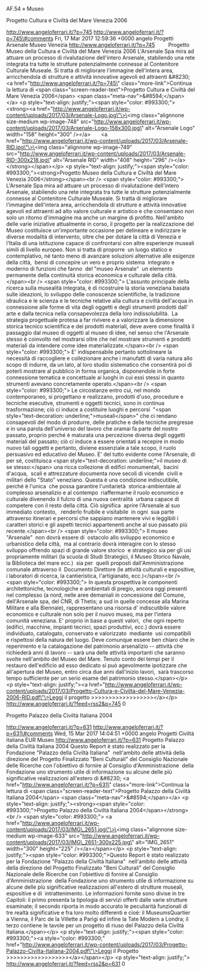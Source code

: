 AF.54 » Museo

Progetto Cultura e Civiltà del Mare Venezia 2006

http://www.angeloferrari.it/?p=745 http://www.angeloferrari.it/?p=745\#comments Fri, 17 Mar 2017 12:59:36 +0000 angelo Progetti Arsenale Museo Venezia http://www.angeloferrari.it/?p=745         Progetto Museo della Cultura e Civiltà del Mare Venezia 2006 L'Arsenale Spa mira ad attuare un processo di rivalutazione dell'intero Arsenale, stabilendo una rete integrata tra tutte le strutture potenzialmente connesse al Contenitore Culturale Museale. Si tratta di migliorare l'immagine dell'intera area, arricchendola di strutture e attività innovative agevoli ed attraenti &\#8230; \<a href=\"http://www.angeloferrari.it/?p=745\" class=\"more-link\"\>Continua la lettura di \<span class=\"screen-reader-text\"\>Progetto Cultura e Civiltà del Mare Venezia 2006\</span\> \<span class=\"meta-nav\"\>&\#8594;\</span\>\</a\> \<p style=\"text-align: justify;\"\>\<span style=\"color: \#993300;\"\>\<strong\>\<a href=\"http://www.angeloferrari.it/wp-content/uploads/2017/03/Arsenale-Logo.jpg\"\>\<img class=\"alignnone size-medium wp-image-748\" src=\"http://www.angeloferrari.it/wp-content/uploads/2017/03/Arsenale-Logo-158x300.jpg\" alt=\"Arsenale Logo\" width=\"158\" height=\"300\" /\>\</a\>       \<a href=\"http://www.angeloferrari.it/wp-content/uploads/2017/03/Arsenale-RID.jpg\"\>\<img class=\"alignnone wp-image-749\" src=\"http://www.angeloferrari.it/wp-content/uploads/2017/03/Arsenale-RID-300x218.jpg\" alt=\"Arsenale RID\" width=\"408\" height=\"296\" /\>\</a\>\</strong\>\</span\>\</p\> \<p style=\"text-align: justify;\"\>\<span style=\"color: \#993300;\"\>\<strong\>Progetto Museo della Cultura e Civiltà del Mare Venezia 2006\</strong\>\</span\>\<br /\> \<span style=\"color: \#993300;\"\> L'Arsenale Spa mira ad attuare un processo di rivalutazione dell'intero Arsenale, stabilendo una rete integrata tra tutte le strutture potenzialmente connesse al Contenitore Culturale Museale. Si tratta di migliorare l'immagine dell'intera area, arricchendola di strutture e attività innovative agevoli ed attraenti ad alto valore culturale e artistico e che consentano non solo un ritorno d'immagine ma anche un margine di profitto. Nell'ambito delle varie iniziative attualmente in corso, il progetto per la realizzazione del Museo costituisce un'importante occasione per delineare e indirizzare le diverse modalità di intervento, oltre che per dotare la città di Venezia e l'Italia di una istituzione capace di confrontarsi con altre esperienze museali simili di livello europeo. Non si tratta di proporre  un luogo statico e contemplativo, né tanto meno di avanzare soluzioni alternative alle esigenze della città,  bensì di concepire un vero e proprio sistema  integrato e moderno di funzioni che fanno  del "museo Arsenale"  un elemento permanente della continuità storica economica e culturale della città.\</span\>\<br /\> \<span style=\"color: \#993300;\"\> L'assunto principale della ricerca sulla musealità integrata, è di ricostruire la storia veneziana basata sulle ideazioni, lo sviluppo delle conoscenze scientifiche, la tradizione idraulica e le scienza e le tecniche relative alla cultura e civiltà dell'acqua in connessione alle forme di vita degli oggetti e degli strumenti prodotti dall' arte e dalla tecnica nella consapevolezza della loro indissolubilità.  La strategia progettuale protesa a far rivivere e a valorizzare la dimensione storica tecnico scientifica e dei prodotti materiali, deve avere come finalità il passaggio dal museo di oggetti al museo di idee, nel senso che l'Arsenale stesso è coinvolto nel mostrarsi oltre che nel mostrare strumenti e prodotti materiali da intendere come idee materializzate.\</span\>\<br /\> \<span style=\"color: \#993300;\"\> E' indispensabile pertanto sottolineare la necessità di raccogliere e collezionare anche i manufatti di varia natura allo scopo di indurre, da un lato, al loro studio sistematico che consentirà poi di poterli mostrare al pubblico in forma organica, disponendole in forte connessione tematica e concettuale ai luoghi in cui essi stessi in quanto strumenti avevano concretamente operato.\</span\>\<br /\> \<span style=\"color: \#993300;\"\> Le circostanze entro cui, nel mondo contemporaneo, si progettano e realizzano, prodotti d'uso, procedure e tecniche esecutive, strumenti e oggetti tecnici, sono in continua trasformazione; ciò ci induce a costituire luoghi e percorsi  "\<span style=\"text-decoration: underline;\"\>museali\</span\>" che ci rendano consapevoli del modo di produrre, delle pratiche e delle tecniche pregresse e in una parola dell'universo del lavoro che oramai fa parte del nostro passato, proprio perché è maturata una percezione diversa degli oggetti materiali del passato; ciò ci induce a essere orientati a recepire in modo nuovo tali oggetti e pertanto, diviene essenziale a tale scopo, il ruolo persuasivo ed educativo del Museo. E' del tutto evidente come l'Arsenale, di per sé, costituisca \<span style=\"text-decoration: underline;\"\>il museo di  se stesso:\</span\> una ricca collezione di edifici monumentali,  bacini d'acqua,  scali e attrezzature documenta nove secoli di vicende  civili e militari dello "Stato" veneziano. Questa è una condizione indiscutibile, perché è l'unica  che possa garantire l'unitarietà  storica-ambientale al complesso arsenalizio e al contempo  riaffermarne il ruolo economico e culturale divenendo il fulcro di una nuova centralità  urbana capace di competere con il resto della città. Ciò significa  aprire l'Arsenale al suo immediato contesto,   renderlo fruibile e visitabile  in ogni  sua parte attraverso itinerari e percorsi che sappiano mantenere vivi e leggibili i caratteri storici e gli aspetti tecnici appartenenti anche al suo passato più recente.\</span\>\<br /\> \<span style=\"color: \#993300;\"\> Il museo "Arsenale"  non dovrà essere di  ostacolo allo sviluppo economico e urbanistico della città,  ma al contrario dovrà interagire con lo stesso sviluppo offrendo spazi di grande valore storico  e strategico sia per gli usi propriamente militari (la scuola di Studi Strategici, il Museo Storico Navale, la Biblioteca del mare ecc.)  sia per  quelli proposti dall'Amministrazione comunale attraverso il  Documento Direttore (le attività culturali e espositive, i laboratori di ricerca, la cantieristica, l'artigianato, ecc.)\</span\>\<br /\> \<span style=\"color: \#993300;\"\> In questa prospettiva le componenti architettoniche, tecnologiche e ambientali di pregio, ancora oggi presenti nel complesso (a nord, nelle aree demaniali in concessione del Comune, dell'Arsenale spa, del CNR, di Thetis; a sud in quelle concesse alla Marina Militare e alla Biennale), rappresentano una risorsa d' indiscutibile valore economico e culturale non solo per il nuovo museo, ma per l'intera  comunità veneziana. E' proprio in base a questi valori,  che ogni reperto (edifici, macchine, impianti tecnici, spazi produttivi, ecc.) dovrà essere  individuato, catalogato, conservato e valorizzato  mediante  usi compatibili e rispettosi della natura del luogo. Deve comunque essere ben chiaro che in reperimento e la catalogazione del patrimonio arsenalizio -- attività che richiederà anni di lavoro -- sarà una delle attività importanti che saranno svolte nell'ambito del Museo del Mare. Tenuto conto dei tempi per il restauro dell'edificio ad esso dedicato si può agevolmente ipotizzare che all'apertura del Museo, entro circa due anni dall'inizio lavori,  sarà trascorso tempo sufficiente per un serio esame del patrimonio stesso.\</span\>\</p\> \<p style=\"text-align: justify;\"\>\<a href=\"http://www.angeloferrari.it/wp-content/uploads/2017/03/Progetto-Cultura-e-Civilta-del-Mare-Venezia-2006-RID.pdf\"\>Leggi il progetto &gt;&gt;&gt;&gt;&gt;&gt;&gt;&gt;&gt;&gt;&gt;&gt;&gt;&gt;&gt;&gt;&gt;&gt;\</a\>\</p\> http://www.angeloferrari.it/?feed=rss2&p=745 0

Progetto Palazzo della Civiltà Italiana 2004

http://www.angeloferrari.it/?p=631 http://www.angeloferrari.it/?p=631\#comments Wed, 15 Mar 2017 14:04:51 +0000 angelo Progetti Civiltà italiana EUR Museo http://www.angeloferrari.it/?p=631 Progetto Palazzo della Civiltà Italiana 2004 Questo Report è stato realizzato per la Fondazione "Palazzo della Civiltà Italiana"  nell'ambito delle attività della direzione del Progetto Finalizzato "Beni Culturali" del Consiglio Nazionale delle Ricerche con l'obiettivo di fornire al Consiglio d'Amministrazione  della Fondazione uno strumento utile di informazione su alcune delle più significative realizzazioni all'estero di &\#8230; \<a href=\"http://www.angeloferrari.it/?p=631\" class=\"more-link\"\>Continua la lettura di \<span class=\"screen-reader-text\"\>Progetto Palazzo della Civiltà Italiana 2004\</span\> \<span class=\"meta-nav\"\>&\#8594;\</span\>\</a\> \<p style=\"text-align: justify;\"\>\<strong\>\<span style=\"color: \#993300;\"\>Progetto Palazzo della Civiltà Italiana 2004\</span\>\</strong\>\<br /\> \<span style=\"color: \#993300;\"\> \<a href=\"http://www.angeloferrari.it/wp-content/uploads/2017/03/IMG\_2651.jpg\"\>\<img class=\"alignnone size-medium wp-image-633\" src=\"http://www.angeloferrari.it/wp-content/uploads/2017/03/IMG\_2651-300x225.jpg\" alt=\"IMG\_2651\" width=\"300\" height=\"225\" /\>\</a\>\</span\>\</p\> \<p style=\"text-align: justify;\"\>\<span style=\"color: \#993300;\"\>Questo Report è stato realizzato per la Fondazione "Palazzo della Civiltà Italiana"  nell'ambito delle attività della direzione del Progetto Finalizzato "Beni Culturali" del Consiglio Nazionale delle Ricerche con l'obiettivo di fornire al Consiglio d'Amministrazione  della Fondazione uno strumento utile di informazione su alcune delle più significative realizzazioni all'estero di strutture museali, espositive e di  intrattenimento. Le informazioni fornite sono divise in tre Capitoli: il primo presenta la tipologia di servizi offerti dalle varie strutture esaminate; il secondo riporta in modo accurato le peculiarità funzionali di tre realtà significative e fra loro molto differenti e cioè: il MuseumsQuartier   a Vienna, il Parc de la Villette a Parigi ed infine la Tate Modern a Londra; il terzo contiene le tavole per un progetto di riuso del Palazzo della Civiltà Italiana.\</span\>\</p\> \<p style=\"text-align: justify;\"\>\<span style=\"color: \#993300;\"\>\<a style=\"color: \#993300;\" href=\"http://www.angeloferrari.it/wp-content/uploads/2017/03/Progetto-Palazzo-Civilta-Italiana-2004.pdf\"\>Leggi il Progetto &gt;&gt;&gt;&gt;&gt;&gt;&gt;&gt;&gt;&gt;&gt;&gt;&gt;&gt;&gt;&gt;&gt;&gt;\</a\>\</span\>\</p\> \<p style=\"text-align: justify;\"\> http://www.angeloferrari.it/?feed=rss2&p=631 0
